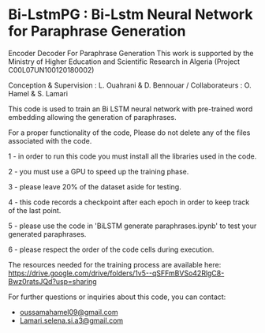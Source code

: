 # Bi-LstmPG : Bi-Lstm Neural Network for Paraphrase Generation
Encoder Decoder For Paraphrase Generation This work is supported by the Ministry of Higher Education and Scientific Research in Algeria (Project C00L07UN100120180002)

Conception & Supervision : L. Ouahrani & D. Bennouar / Collaborateurs : O. Hamel & S. Lamari

This code is used to train an Bi LSTM neural network with pre-trained word embedding allowing the generation 
of paraphrases.

For a proper functionality of the code, Please do not delete any of the files associated with the code.

1 - in order to run this code you must install all the libraries used in the code.

2 - you must use a GPU to speed up the training phase.

3 - please leave 20% of the dataset aside for testing.

4 - this code records a checkpoint after each epoch in order to keep track of the last point.

5 - please use the code in 'BiLSTM generate paraphrases.ipynb' to test your generated paraphrases.

6 - please respect the order of the code cells during execution.

The resources needed for the training process are available here:
https://drive.google.com/drive/folders/1v5--qSFFmBVSo42RlgC8-Bwz0ratsJQd?usp=sharing

For further questions or inquiries about this code, you can contact:
- oussamahamel09@gmail.com
- Lamari.selena.si.a3@gmail.com
